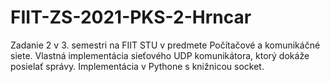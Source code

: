 # FIIT-ZS-2021-PKS-2-Hrncar
 
Zadanie 2 v 3. semestri na FIIT STU v predmete Počítačové a komunikáčné siete.
Vlastná implementácia sieťového UDP komunikátora, ktorý dokáže posielať správy. Implementácia v Pythone s knižnicou socket.
